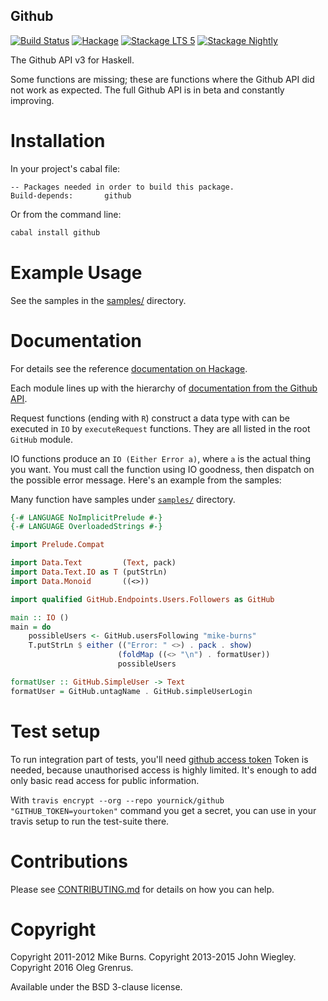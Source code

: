 Github
------

[![Build Status](https://travis-ci.org/phadej/github.svg?branch=master)](https://travis-ci.org/phadej/github)
[![Hackage](https://img.shields.io/hackage/v/github.svg)][hackage]
[![Stackage LTS 5](http://stackage.org/package/github/badge/lts-5)](http://stackage.org/lts-5/package/github)
[![Stackage Nightly](http://stackage.org/package/github/badge/nightly)](http://stackage.org/nightly/package/github)

The Github API v3 for Haskell.

Some functions are missing; these are functions where the Github API did
not work as expected. The full Github API is in beta and constantly
improving.

Installation
============

In your project's cabal file:

```cabal
-- Packages needed in order to build this package.
Build-depends:       github
```

Or from the command line:

```sh
cabal install github
```

Example Usage
=============

See the samples in the
[samples/](https://github.com/fpco/github/tree/master/samples) directory.

Documentation
=============

For details see the reference [documentation on Hackage][hackage].

Each module lines up with the hierarchy of
[documentation from the Github API](http://developer.github.com/v3/).

Request functions (ending with `R`) construct a data type with can be executed
in `IO` by `executeRequest` functions. They are all listed in the root `GitHub`
module.

IO functions produce an `IO (Either Error a)`, where `a` is the actual thing
you want. You must call the function using IO goodness, then dispatch on the
possible error message. Here's an example from the samples:

Many function have samples under
[`samples/`](https://github.com/phadej/github/tree/master/samples) directory.

```hs
{-# LANGUAGE NoImplicitPrelude #-}
{-# LANGUAGE OverloadedStrings #-}

import Prelude.Compat

import Data.Text         (Text, pack)
import Data.Text.IO as T (putStrLn)
import Data.Monoid       ((<>))

import qualified GitHub.Endpoints.Users.Followers as GitHub

main :: IO ()
main = do
    possibleUsers <- GitHub.usersFollowing "mike-burns"
    T.putStrLn $ either (("Error: " <>) . pack . show)
                        (foldMap ((<> "\n") . formatUser))
                        possibleUsers

formatUser :: GitHub.SimpleUser -> Text
formatUser = GitHub.untagName . GitHub.simpleUserLogin
```

Test setup
==========

To run integration part of tests, you'll need [github access token](https://github.com/settings/tokens/new)
Token is needed, because unauthorised access is highly limited.
It's enough to add only basic read access for public information.

With `travis encrypt --org --repo yournick/github "GITHUB_TOKEN=yourtoken"` command you get a secret,
you can use in your travis setup to run the test-suite there.

Contributions
=============

Please see
[CONTRIBUTING.md](https://github.com/fpco/github/blob/master/CONTRIBUTING.md)
for details on how you can help.

Copyright
=========

Copyright 2011-2012 Mike Burns.
Copyright 2013-2015 John Wiegley.
Copyright 2016 Oleg Grenrus.

Available under the BSD 3-clause license.

[hackage]: http://hackage.haskell.org/package/github "Hackage"

